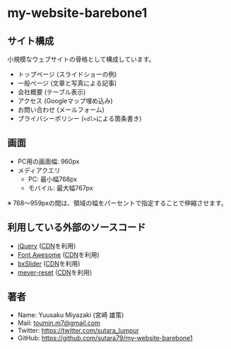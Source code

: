# my-website-barebone1

## サイト構成
小規模なウェブサイトの骨格として構成しています。  

- トップページ (スライドショーの例)
- 一般ページ (文章と写真による記事)
- 会社概要 (テーブル表示)
- アクセス (Googleマップ埋め込み)
- お問い合わせ (メールフォーム)
- プライバシーポリシー (`<dl>`による箇条書き)

## 画面
- PC用の画面幅: 960px
- メディアクエリ
    - PC: 最小幅768px
    - モバイル: 最大幅767px

※ 768～959pxの間は、領域の幅をパーセントで指定することで伸縮させます。

## 利用している外部のソースコード
- [jQuery](https://jquery.com/) ([CDN](http://code.jquery.com/)を利用)
- [Font Awesome](https://fortawesome.github.io/Font-Awesome/) ([CDN](https://fortawesome.github.io/Font-Awesome/get-started/)を利用)
- [bxSlider](http://bxslider.com/) ([CDN](http://www.jsdelivr.com/projects/bxslider)を利用)
- [meyer-reset](http://meyerweb.com/eric/tools/css/reset/) ([CDN](http://www.jsdelivr.com/projects/meyer-reset)を利用)

## 著者
- Name: Yuusaku Miyazaki (宮崎 雄策)
- Mail: <toumin.m7@gmail.com>
- Twitter: https://twitter.com/sutara_lumpur
- GitHub: https://github.com/sutara79/my-website-barebone1